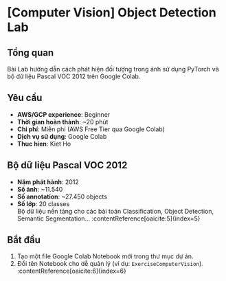 # [Computer Vision] Object Detection Lab

## Tổng quan
Bài Lab hướng dẫn cách phát hiện đối tượng trong ảnh sử dụng PyTorch và bộ dữ liệu Pascal VOC 2012 trên Google Colab. 

## Yêu cầu
- **AWS/GCP experience**: Beginner 
- **Thời gian hoàn thành**: ~20 phút
- **Chi phí**: Miễn phí (AWS Free Tier qua Google Colab) 
- **Dịch vụ sử dụng**: Google Colab
- **Thuc hien**: Kiet Ho

## Bộ dữ liệu Pascal VOC 2012
- **Năm phát hành**: 2012  
- **Số ảnh**: ~11.540  
- **Số annotation**: ~27.450 objects  
- **Số lớp**: 20 classes  
Bộ dữ liệu nền tảng cho các bài toán Classification, Object Detection, Semantic Segmentation… :contentReference[oaicite:5]{index=5}

## Bắt đầu
1. Tạo một file Google Colab Notebook mới trong thư mục dự án.  
2. Đổi tên Notebook cho dễ quản lý (ví dụ: `ExerciseComputerVision`). :contentReference[oaicite:6]{index=6}  
